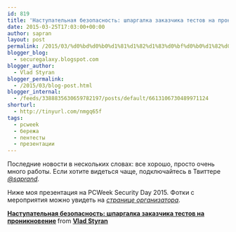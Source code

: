 ```yaml
---
id: 819
title: 'Наступательная безопасность: шпаргалка заказчика тестов на проникновение'
date: 2015-03-25T17:03:00+00:00
author: sapran
layout: post
permalink: /2015/03/%d0%bd%d0%b0%d1%81%d1%82%d1%83%d0%bf%d0%b0%d1%82%d0%b5%d0%bb%d1%8c%d0%bd%d0%b0%d1%8f-%d0%b1%d0%b5%d0%b7%d0%be%d0%bf%d0%b0%d1%81%d0%bd%d0%be%d1%81%d1%82%d1%8c-%d1%88%d0%bf%d0%b0%d1%80%d0%b3%d0%b0/
blogger_blog:
  - securegalaxy.blogspot.com
blogger_author:
  - Vlad Styran
blogger_permalink:
  - /2015/03/blog-post.html
blogger_internal:
  - /feeds/3388835630659782197/posts/default/6613106730489971124
shorturl:
  - http://tinyurl.com/nmgq65f
tags:
  - pcweek
  - бережа
  - пентесты
  - презентации
---
```

Последние новости в нескольких словах: все хорошо, просто очень много работы. Если хотите видеться чаще, подключайтесь в Твиттере <a href="http://twitter.com/saprand" target="_blank"><i>@saprand</i></a>.

Ниже моя презентация на PCWeek Security Day 2015. Фотки с мероприятия можно увидеть на <a href="https://www.facebook.com/media/set/?set=a.939981202709038.1073741839.684290544944773&type=1" target="_blank"><i>странице организатора</i></a>.

<div style="text-align: center;">
</div>

<div style="margin-bottom: 5px;">
  <strong> <a href="https://www.slideshare.net/sapran/ss-46278120" target="_blank" title="Наступательная безопасность: шпаргалка заказчика тестов на проникновение">Наступательная безопасность: шпаргалка заказчика тестов на проникновение</a> </strong> from <strong><a href="https://www.slideshare.net/sapran" target="_blank">Vlad Styran</a></strong>
</div>

<div class="addtoany_share_save_container addtoany_content_bottom">
  <div class="a2a_kit a2a_kit_size_32 addtoany_list a2a_target" id="wpa2a_318">
    <a class="a2a_button_facebook" href="http://www.addtoany.com/add_to/facebook?linkurl=https%3A%2F%2Fblog.styran.com%2F2015%2F03%2F%25d0%25bd%25d0%25b0%25d1%2581%25d1%2582%25d1%2583%25d0%25bf%25d0%25b0%25d1%2582%25d0%25b5%25d0%25bb%25d1%258c%25d0%25bd%25d0%25b0%25d1%258f-%25d0%25b1%25d0%25b5%25d0%25b7%25d0%25be%25d0%25bf%25d0%25b0%25d1%2581%25d0%25bd%25d0%25be%25d1%2581%25d1%2582%25d1%258c-%25d1%2588%25d0%25bf%25d0%25b0%25d1%2580%25d0%25b3%25d0%25b0%2F&linkname=%D0%9D%D0%B0%D1%81%D1%82%D1%83%D0%BF%D0%B0%D1%82%D0%B5%D0%BB%D1%8C%D0%BD%D0%B0%D1%8F%20%D0%B1%D0%B5%D0%B7%D0%BE%D0%BF%D0%B0%D1%81%D0%BD%D0%BE%D1%81%D1%82%D1%8C%3A%20%D1%88%D0%BF%D0%B0%D1%80%D0%B3%D0%B0%D0%BB%D0%BA%D0%B0%20%D0%B7%D0%B0%D0%BA%D0%B0%D0%B7%D1%87%D0%B8%D0%BA%D0%B0%20%D1%82%D0%B5%D1%81%D1%82%D0%BE%D0%B2%20%D0%BD%D0%B0%20%D0%BF%D1%80%D0%BE%D0%BD%D0%B8%D0%BA%D0%BD%D0%BE%D0%B2%D0%B5%D0%BD%D0%B8%D0%B5" title="Facebook" rel="nofollow" target="_blank"></a><a class="a2a_button_twitter" href="http://www.addtoany.com/add_to/twitter?linkurl=https%3A%2F%2Fblog.styran.com%2F2015%2F03%2F%25d0%25bd%25d0%25b0%25d1%2581%25d1%2582%25d1%2583%25d0%25bf%25d0%25b0%25d1%2582%25d0%25b5%25d0%25bb%25d1%258c%25d0%25bd%25d0%25b0%25d1%258f-%25d0%25b1%25d0%25b5%25d0%25b7%25d0%25be%25d0%25bf%25d0%25b0%25d1%2581%25d0%25bd%25d0%25be%25d1%2581%25d1%2582%25d1%258c-%25d1%2588%25d0%25bf%25d0%25b0%25d1%2580%25d0%25b3%25d0%25b0%2F&linkname=%D0%9D%D0%B0%D1%81%D1%82%D1%83%D0%BF%D0%B0%D1%82%D0%B5%D0%BB%D1%8C%D0%BD%D0%B0%D1%8F%20%D0%B1%D0%B5%D0%B7%D0%BE%D0%BF%D0%B0%D1%81%D0%BD%D0%BE%D1%81%D1%82%D1%8C%3A%20%D1%88%D0%BF%D0%B0%D1%80%D0%B3%D0%B0%D0%BB%D0%BA%D0%B0%20%D0%B7%D0%B0%D0%BA%D0%B0%D0%B7%D1%87%D0%B8%D0%BA%D0%B0%20%D1%82%D0%B5%D1%81%D1%82%D0%BE%D0%B2%20%D0%BD%D0%B0%20%D0%BF%D1%80%D0%BE%D0%BD%D0%B8%D0%BA%D0%BD%D0%BE%D0%B2%D0%B5%D0%BD%D0%B8%D0%B5" title="Twitter" rel="nofollow" target="_blank"></a><a class="a2a_button_google_plus" href="http://www.addtoany.com/add_to/google_plus?linkurl=https%3A%2F%2Fblog.styran.com%2F2015%2F03%2F%25d0%25bd%25d0%25b0%25d1%2581%25d1%2582%25d1%2583%25d0%25bf%25d0%25b0%25d1%2582%25d0%25b5%25d0%25bb%25d1%258c%25d0%25bd%25d0%25b0%25d1%258f-%25d0%25b1%25d0%25b5%25d0%25b7%25d0%25be%25d0%25bf%25d0%25b0%25d1%2581%25d0%25bd%25d0%25be%25d1%2581%25d1%2582%25d1%258c-%25d1%2588%25d0%25bf%25d0%25b0%25d1%2580%25d0%25b3%25d0%25b0%2F&linkname=%D0%9D%D0%B0%D1%81%D1%82%D1%83%D0%BF%D0%B0%D1%82%D0%B5%D0%BB%D1%8C%D0%BD%D0%B0%D1%8F%20%D0%B1%D0%B5%D0%B7%D0%BE%D0%BF%D0%B0%D1%81%D0%BD%D0%BE%D1%81%D1%82%D1%8C%3A%20%D1%88%D0%BF%D0%B0%D1%80%D0%B3%D0%B0%D0%BB%D0%BA%D0%B0%20%D0%B7%D0%B0%D0%BA%D0%B0%D0%B7%D1%87%D0%B8%D0%BA%D0%B0%20%D1%82%D0%B5%D1%81%D1%82%D0%BE%D0%B2%20%D0%BD%D0%B0%20%D0%BF%D1%80%D0%BE%D0%BD%D0%B8%D0%BA%D0%BD%D0%BE%D0%B2%D0%B5%D0%BD%D0%B8%D0%B5" title="Google+" rel="nofollow" target="_blank"></a><a class="a2a_button_linkedin" href="http://www.addtoany.com/add_to/linkedin?linkurl=https%3A%2F%2Fblog.styran.com%2F2015%2F03%2F%25d0%25bd%25d0%25b0%25d1%2581%25d1%2582%25d1%2583%25d0%25bf%25d0%25b0%25d1%2582%25d0%25b5%25d0%25bb%25d1%258c%25d0%25bd%25d0%25b0%25d1%258f-%25d0%25b1%25d0%25b5%25d0%25b7%25d0%25be%25d0%25bf%25d0%25b0%25d1%2581%25d0%25bd%25d0%25be%25d1%2581%25d1%2582%25d1%258c-%25d1%2588%25d0%25bf%25d0%25b0%25d1%2580%25d0%25b3%25d0%25b0%2F&linkname=%D0%9D%D0%B0%D1%81%D1%82%D1%83%D0%BF%D0%B0%D1%82%D0%B5%D0%BB%D1%8C%D0%BD%D0%B0%D1%8F%20%D0%B1%D0%B5%D0%B7%D0%BE%D0%BF%D0%B0%D1%81%D0%BD%D0%BE%D1%81%D1%82%D1%8C%3A%20%D1%88%D0%BF%D0%B0%D1%80%D0%B3%D0%B0%D0%BB%D0%BA%D0%B0%20%D0%B7%D0%B0%D0%BA%D0%B0%D0%B7%D1%87%D0%B8%D0%BA%D0%B0%20%D1%82%D0%B5%D1%81%D1%82%D0%BE%D0%B2%20%D0%BD%D0%B0%20%D0%BF%D1%80%D0%BE%D0%BD%D0%B8%D0%BA%D0%BD%D0%BE%D0%B2%D0%B5%D0%BD%D0%B8%D0%B5" title="LinkedIn" rel="nofollow" target="_blank"></a><a class="a2a_dd addtoany_share_save" href="https://www.addtoany.com/share"></a>
  </div>
</div>